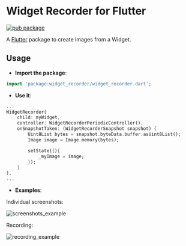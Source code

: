# Widget Recorder for Flutter

[![pub package](https://img.shields.io/badge/pub-v0.2.0-orange.svg)](https://pub.dartlang.org/packages/widget_recorder)

A [Flutter](https://flutter.dev/) package to create images from a Widget.

## Usage

* **Import the package**:
```dart
import 'package:widget_recorder/widget_recorder.dart';
```
* **Use it**:
```dart
...
WidgetRecorder(
    child: myWidget,
    controller: WidgetRecorderPeriodicController(),
    onSnapshotTaken: (WidgetRecorderSnapshot snapshot) {
        Uint8List bytes = snapshot.byteData.buffer.asUint8List();
        Image image = Image.memory(bytes);

        setState((){
            _myImage = image;
        });
    }
),
...
```
* **Examples**:
  
Individual screenshots:
  
![screenshots_example](https://user-images.githubusercontent.com/14138939/72353114-c5aac280-36e3-11ea-947d-fea89fd044e9.gif)

Recording:

![recording_example](https://user-images.githubusercontent.com/14138939/72353128-c9d6e000-36e3-11ea-9734-8368f7d00f6f.gif)
